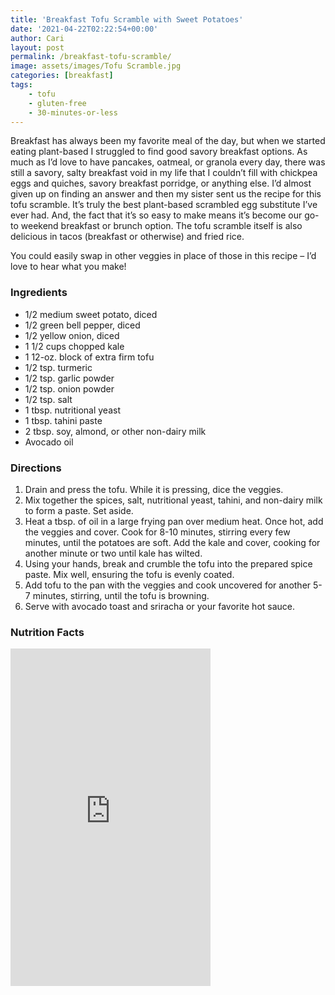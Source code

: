 ```yaml
---
title: 'Breakfast Tofu Scramble with Sweet Potatoes'
date: '2021-04-22T02:22:54+00:00'
author: Cari
layout: post
permalink: /breakfast-tofu-scramble/
image: assets/images/Tofu Scramble.jpg
categories: [breakfast]
tags:
    - tofu
    - gluten-free
    - 30-minutes-or-less
---
```


Breakfast has always been my favorite meal of the day, but when we started eating plant-based I struggled to find good savory breakfast options. As much as I’d love to have pancakes, oatmeal, or granola every day, there was still a savory, salty breakfast void in my life that I couldn’t fill with chickpea eggs and quiches, savory breakfast porridge, or anything else. I’d almost given up on finding an answer and then my sister sent us the recipe for this tofu scramble. It’s truly the best plant-based scrambled egg substitute I’ve ever had. And, the fact that it’s so easy to make means it’s become our go-to weekend breakfast or brunch option. The tofu scramble itself is also delicious in tacos (breakfast or otherwise) and fried rice.

You could easily swap in other veggies in place of those in this recipe – I’d love to hear what you make!

### Ingredients

- 1/2 medium sweet potato, diced
- 1/2 green bell pepper, diced
- 1/2 yellow onion, diced
- 1 1/2 cups chopped kale
- 1 12-oz. block of extra firm tofu
- 1/2 tsp. turmeric
- 1/2 tsp. garlic powder
- 1/2 tsp. onion powder
- 1/2 tsp. salt
- 1 tbsp. nutritional yeast
- 1 tbsp. tahini paste
- 2 tbsp. soy, almond, or other non-dairy milk
- Avocado oil

### Directions

1. Drain and press the tofu. While it is pressing, dice the veggies.
2. Mix together the spices, salt, nutritional yeast, tahini, and non-dairy milk to form a paste. Set aside.
3. Heat a tbsp. of oil in a large frying pan over medium heat. Once hot, add the veggies and cover. Cook for 8-10 minutes, stirring every few minutes, until the potatoes are soft. Add the kale and cover, cooking for another minute or two until kale has wilted.
4. Using your hands, break and crumble the tofu into the prepared spice paste. Mix well, ensuring the tofu is evenly coated.
5. Add tofu to the pan with the veggies and cook uncovered for another 5-7 minutes, stirring, until the tofu is browning.
6. Serve with avocado toast and sriracha or your favorite hot sauce.

<h3> Nutrition Facts </h3>

<iframe title="CRONOMETER.com" width="320" height="540" src="https://cronometer.com/facts.html?food=31144566&measure=86003860&labelType=AMERICAN_2016" frameborder="0"></iframe>
